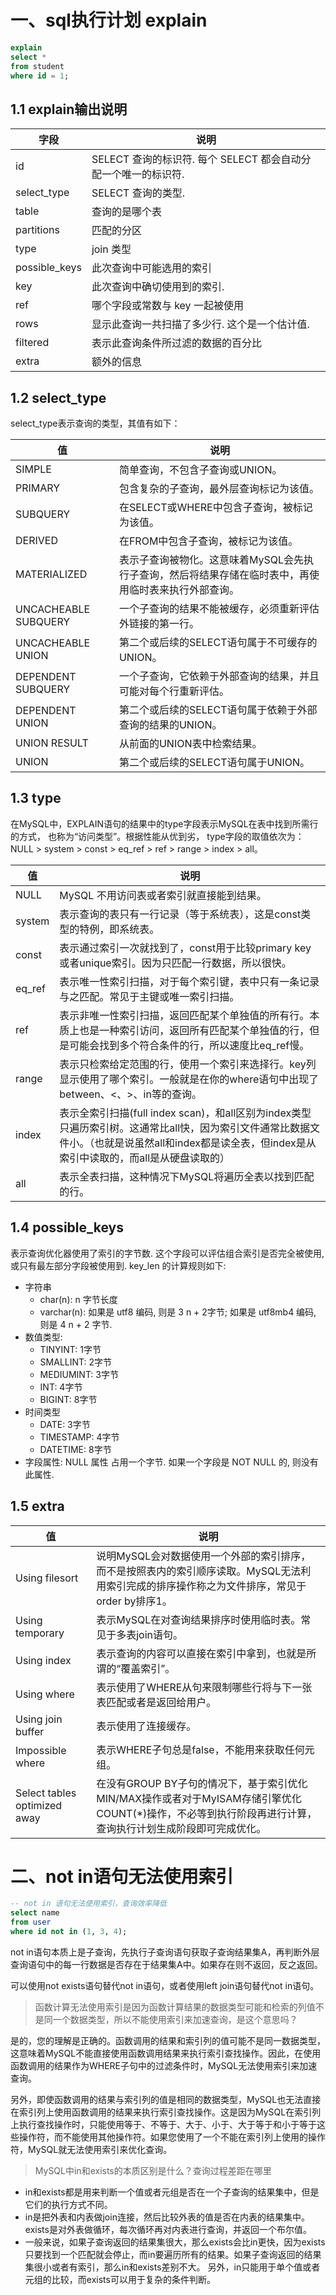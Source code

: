 # 一、sql执行计划 explain

```sql
explain
select *
from student
where id = 1;
```

## 1.1 explain输出说明

|字段|说明|
|---|---|
|id| SELECT 查询的标识符. 每个 SELECT 都会自动分配一个唯一的标识符.|
|select_type| SELECT 查询的类型.|
|table| 查询的是哪个表|
|partitions| 匹配的分区|
|type| join 类型|
|possible_keys| 此次查询中可能选用的索引|
|key| 此次查询中确切使用到的索引.|
|ref| 哪个字段或常数与 key 一起被使用|
|rows| 显示此查询一共扫描了多少行. 这个是一个估计值.|
|filtered| 表示此查询条件所过滤的数据的百分比|
|extra| 额外的信息|

## 1.2 select_type

select_type表示查询的类型，其值有如下：

|值|说明|
|---|---|
|SIMPLE|简单查询，不包含子查询或UNION。|
|PRIMARY|包含复杂的子查询，最外层查询标记为该值。|
|SUBQUERY|在SELECT或WHERE中包含子查询，被标记为该值。|
|DERIVED|在FROM中包含子查询，被标记为该值。|
|MATERIALIZED|表示子查询被物化。这意味着MySQL会先执行子查询，然后将结果存储在临时表中，再使用临时表来执行外部查询。|
|UNCACHEABLE SUBQUERY|一个子查询的结果不能被缓存，必须重新评估外链接的第一行。|
|UNCACHEABLE UNION|第二个或后续的SELECT语句属于不可缓存的UNION。|
|DEPENDENT SUBQUERY|一个子查询，它依赖于外部查询的结果，并且可能对每个行重新评估。|
|DEPENDENT UNION|第二个或后续的SELECT语句属于依赖于外部查询的结果的UNION。|
|UNION RESULT|从前面的UNION表中检索结果。|
|UNION|第二个或后续的SELECT语句属于UNION。|

## 1.3 type

在MySQL中，EXPLAIN语句的结果中的type字段表示MySQL在表中找到所需行的方式， 也称为“访问类型”。根据性能从优到劣， type字段的取值依次为：NULL > system > const > eq_ref > ref >
range > index > all。

|值|说明|
|---|---|
|NULL| MySQL 不用访问表或者索引就直接能到结果。|
|system| 表示查询的表只有一行记录（等于系统表），这是const类型的特例，即系统表。|
|const| 表示通过索引一次就找到了，const用于比较primary key或者unique索引。因为只匹配一行数据，所以很快。|
|eq_ref| 表示唯一性索引扫描，对于每个索引键，表中只有一条记录与之匹配。常见于主键或唯一索引扫描。|
|ref| 表示非唯一性索引扫描，返回匹配某个单独值的所有行。本质上也是一种索引访问，返回所有匹配某个单独值的行，但是可能会找到多个符合条件的行，所以速度比eq_ref慢。|
|range| 表示只检索给定范围的行，使用一个索引来选择行。key列显示使用了哪个索引。一般就是在你的where语句中出现了between、<、>、in等的查询。|
|index| 表示全索引扫描(full index scan)，和all区别为index类型只遍历索引树。这通常比all快，因为索引文件通常比数据文件小。（也就是说虽然all和index都是读全表，但index是从索引中读取的，而all是从硬盘读取的）|
|all| 表示全表扫描，这种情况下MySQL将遍历全表以找到匹配的行。|

## 1.4 possible_keys

表示查询优化器使用了索引的字节数. 这个字段可以评估组合索引是否完全被使用, 或只有最左部分字段被使用到. key_len 的计算规则如下:

- 字符串
    - char(n): n 字节长度
    - varchar(n): 如果是 utf8 编码, 则是 3 n + 2字节; 如果是 utf8mb4 编码, 则是 4 n + 2 字节.
- 数值类型:
    - TINYINT: 1字节
    - SMALLINT: 2字节
    - MEDIUMINT: 3字节
    - INT: 4字节
    - BIGINT: 8字节
- 时间类型
    - DATE: 3字节
    - TIMESTAMP: 4字节
    - DATETIME: 8字节
- 字段属性: NULL 属性 占用一个字节. 如果一个字段是 NOT NULL 的, 则没有此属性.

## 1.5 extra

|值|说明|
|---|---|
|Using filesort|说明MySQL会对数据使用一个外部的索引排序，而不是按照表内的索引顺序读取。MySQL无法利用索引完成的排序操作称之为文件排序，常见于order by排序1。|
|Using temporary|表示MySQL在对查询结果排序时使用临时表。常见于多表join语句。|
|Using index|表示查询的内容可以直接在索引中拿到，也就是所谓的“覆盖索引”。|
|Using where|表示使用了WHERE从句来限制哪些行将与下一张表匹配或者是返回给用户。|
|Using join buffer|表示使用了连接缓存。|
|Impossible where|表示WHERE子句总是false，不能用来获取任何元组。|
|Select tables optimized away|在没有GROUP BY子句的情况下，基于索引优化MIN/MAX操作或者对于MyISAM存储引擎优化COUNT(*)操作，不必等到执行阶段再进行计算，查询执行计划生成阶段即可完成优化。|

# 二、not in语句无法使用索引

```sql
-- not in 语句无法使用索引，查询效率降低
select name
from user
where id not in (1, 3, 4);
```

not in语句本质上是子查询，先执行子查询语句获取子查询结果集A，再判断外层查询语句中的每一行数据是否存在于结果集A中。如果存在则不返回，反之返回。

可以使用not exists语句替代not in语句，或者使用left join语句替代not in语句。

> 函数计算无法使用索引是因为函数计算结果的数据类型可能和检索的列值不是同一个数据类型，所以不能使用索引来加速查询，是这个意思吗？

是的，您的理解是正确的。函数调用的结果和索引列的值可能不是同一数据类型，这意味着MySQL不能直接使用函数调用结果来执行索引查找操作。因此，在使用函数调用的结果作为WHERE子句中的过滤条件时，MySQL无法使用索引来加速查询。

另外，即使函数调用的结果与索引列的值是相同的数据类型，MySQL也无法直接在索引列上使用函数调用的结果来执行索引查找操作。这是因为MySQL在索引列上执行查找操作时，只能使用等于、不等于、大于、小于、大于等于和小于等于这些操作符，而不能使用其他操作符。如果您使用了一个不能在索引列上使用的操作符，MySQL就无法使用索引来优化查询。


> MySQL中in和exists的本质区别是什么？查询过程差距在哪里

- in和exists都是用来判断一个值或者元组是否在一个子查询的结果集中，但是它们的执行方式不同。
- in是把外表和内表做join连接，然后比较外表的值是否在内表的结果集中。exists是对外表做循环，每次循环再对内表进行查询，并返回一个布尔值。
- 一般来说，如果子查询返回的结果集很大，那么exists会比in更快，因为exists只要找到一个匹配就会停止，而in要遍历所有的结果。如果子查询返回的结果集很小或者有索引，那么in和exists差别不大。
  另外，in只能用于单个值或者元组的比较，而exists可以用于复杂的条件判断。